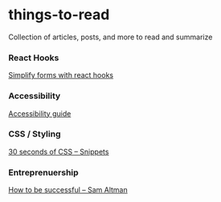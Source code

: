 # things-to-read
Collection of articles, posts, and more to read and summarize 


### React Hooks

[Simplify forms with react hooks](https://upmostly.com/tutorials/using-custom-react-hooks-simplify-forms/)


### Accessibility

[Accessibility guide](https://webaccessibility.guide/)


### CSS / Styling 

[30 seconds of CSS – Snippets](https://30-seconds.github.io/30-seconds-of-css/)

### Entreprenuership

[How to be successful – Sam Altman](https://blog.samaltman.com/how-to-be-successful)
